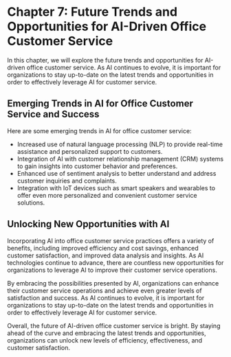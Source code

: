 Chapter 7: Future Trends and Opportunities for AI-Driven Office Customer Service
================================================================================

In this chapter, we will explore the future trends and opportunities for AI-driven office customer service. As AI continues to evolve, it is important for organizations to stay up-to-date on the latest trends and opportunities in order to effectively leverage AI for customer service.

Emerging Trends in AI for Office Customer Service and Success
-------------------------------------------------------------

Here are some emerging trends in AI for office customer service:

* Increased use of natural language processing (NLP) to provide real-time assistance and personalized support to customers.
* Integration of AI with customer relationship management (CRM) systems to gain insights into customer behavior and preferences.
* Enhanced use of sentiment analysis to better understand and address customer inquiries and complaints.
* Integration with IoT devices such as smart speakers and wearables to offer even more personalized and convenient customer service solutions.

Unlocking New Opportunities with AI
-----------------------------------

Incorporating AI into office customer service practices offers a variety of benefits, including improved efficiency and cost savings, enhanced customer satisfaction, and improved data analysis and insights. As AI technologies continue to advance, there are countless new opportunities for organizations to leverage AI to improve their customer service operations.

By embracing the possibilities presented by AI, organizations can enhance their customer service operations and achieve even greater levels of satisfaction and success. As AI continues to evolve, it is important for organizations to stay up-to-date on the latest trends and opportunities in order to effectively leverage AI for customer service.

Overall, the future of AI-driven office customer service is bright. By staying ahead of the curve and embracing the latest trends and opportunities, organizations can unlock new levels of efficiency, effectiveness, and customer satisfaction.
